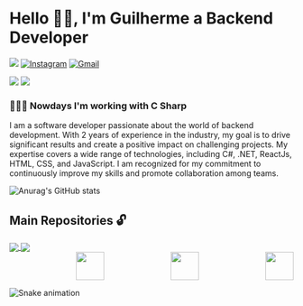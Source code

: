 <h1>Hello 👋🏻, I'm Guilherme a Backend Developer</h1>

[![](https://img.shields.io/badge/linkedin-%230077B5.svg?style=for-the-badge&logo=linkedin&logoColor=white)](https://www.linkedin.com/in/guilherme-bernava-32b660219/)
[![Instagram](https://img.shields.io/badge/Instagram-%23E4405F.svg?style=for-the-badge&logo=Instagram&logoColor=white)](https://www.instagram.com/bernava.21/)
[![Gmail](https://img.shields.io/badge/Gmail-D14836?style=for-the-badge&logo=gmail&logoColor=white)](mailto:guilhermebernava00@gmail.com)

![](https://img.shields.io/github/followers/guilhermebernava?color=green&logo=github)
![](https://img.shields.io/badge/Ready%20To%20Work-1000%25-green)

<h3> 👨🏻‍💻 Nowdays I'm working with C Sharp</h3>

<p>I am a software developer passionate about the world of backend development. With 2 years of experience in the industry, my goal is to drive significant results and create a positive impact on challenging projects.
My expertise covers a wide range of technologies, including C#, .NET, ReactJs, HTML, CSS, and JavaScript. I am recognized for my commitment to continuously improve my skills and promote collaboration among teams.</p>


![Anurag's GitHub stats](https://github-readme-stats.vercel.app/api?username=guilhermebernava&show_icons=true&theme=radical)

<h2>Main Repositories 🔓</h2>

<a href="https://github.com/anuraghazra/github-readme-stats">
  <img align="center" src="https://github-readme-stats.vercel.app/api/pin/?username=guilhermebernava&repo=LoginApi&theme=radical" />
</a>
<a href="https://github.com/anuraghazra/convoychat">
  <img align="center" src="https://github-readme-stats.vercel.app/api/pin/?username=guilhermebernava&repo=my_expanses_api&theme=radical" />
</a>
<div style="display: flex; flex-direction: row; justify-content: space-between;" ><br>
  <img align="center"  src="https://controlzeta.github.io/img/c_sharp_logo.png" data-canonical-src="https://gyazo.com/eb5c5741b6a9a16c692170a41a49c858.png" width="50" height="50"/>
  <img  align="center" src="https://upload.wikimedia.org/wikipedia/commons/3/3b/Javascript_Logo.png" data-canonical-src="https://gyazo.com/eb5c5741b6a9a16c692170a41a49c858.png" width="50" height="50"/>
  <img align="center" src="https://mlposwajeygw.i.optimole.com/C3ZG6aY.IQWs~1e938/w:816/h:816/q:94/https://www.bryntum.com/wp-content/uploads/2019/03/ts.png" data-canonical-src="https://gyazo.com/eb5c5741b6a9a16c692170a41a49c858.png" width="50" height="50"/>
</div>

![Snake animation](https://github.com/guilhermebernava/guilhermebernava/blob/output/github-contribution-grid-snake.svg)

